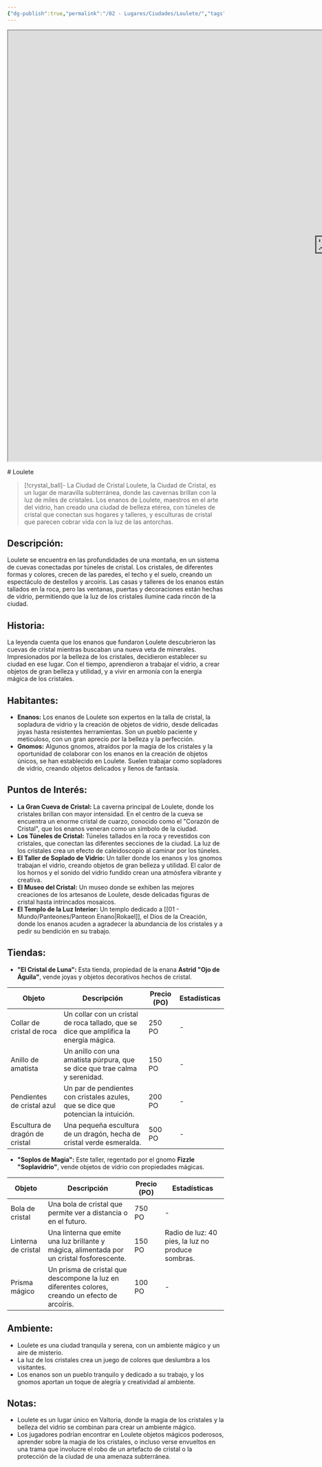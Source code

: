 ```yaml
---
{"dg-publish":true,"permalink":"/02 - Lugares/Ciudades/Loulete/","tags":["Poblacion","tipo","poblacion:"]}
---
```


<p><span><iframe height="1000" width="1500" src="https://watabou.github.io/city-generator/?size=60&amp;seed=730&amp;name=Loulete&amp;population=600000&amp;citadel=0&amp;urban_castle=1&amp;plaza=1&amp;temple=1&amp;walls=0&amp;shantytown=0&amp;coast=0&amp;river=0&amp;greens=1&amp;hub=1" sandbox="allow-forms allow-presentation allow-same-origin allow-scripts allow-modals"></iframe></span></p>
# Loulete

> [!crystal_ball]-  La Ciudad de Cristal
> Loulete,  la Ciudad de Cristal,  es un lugar de maravilla subterránea,  donde las cavernas brillan con la luz de miles de cristales.   Los enanos de Loulete,  maestros en el arte del vidrio,  han creado una ciudad de belleza etérea,  con túneles de cristal que conectan sus hogares y talleres,  y esculturas de cristal que parecen cobrar vida con la luz de las antorchas.

## Descripción:

Loulete se encuentra en las profundidades de una montaña,  en un sistema de cuevas conectadas por túneles de cristal.  Los cristales,  de diferentes formas y colores,  crecen de las paredes,  el techo y el suelo,  creando un espectáculo de destellos y arcoíris.  Las casas y talleres de los enanos están tallados en la roca,  pero las ventanas,  puertas y decoraciones están hechas de vidrio,  permitiendo que la luz de los cristales ilumine cada rincón de la ciudad.

## Historia:

La leyenda cuenta que los enanos que fundaron Loulete descubrieron las cuevas de cristal mientras buscaban una nueva veta de minerales.  Impresionados por la belleza de los cristales,  decidieron establecer su ciudad en ese lugar.  Con el tiempo,  aprendieron a trabajar el vidrio,  a crear objetos de gran belleza y utilidad,  y a vivir en armonía con la energía mágica de los cristales.

## Habitantes:

* **Enanos:**  Los enanos de Loulete son expertos en la talla de cristal,  la sopladura de vidrio y la creación de objetos de vidrio,  desde delicadas joyas hasta resistentes herramientas.  Son un pueblo paciente y meticuloso,  con un gran aprecio por la belleza y la perfección.
* **Gnomos:**  Algunos gnomos,  atraídos por la magia de los cristales y la oportunidad de colaborar con los enanos en la creación de objetos únicos,  se han establecido en Loulete.  Suelen trabajar como sopladores de vidrio,  creando objetos delicados y llenos de fantasía.

## Puntos de Interés:

* **La Gran Cueva de Cristal:**  La caverna principal de Loulete,  donde los cristales brillan con mayor intensidad.  En el centro de la cueva se encuentra un enorme cristal de cuarzo,  conocido como el "Corazón de Cristal",  que los enanos veneran como un símbolo de la ciudad.
* **Los Túneles de Cristal:**  Túneles tallados en la roca y revestidos con cristales,  que conectan las diferentes secciones de la ciudad.  La luz de los cristales crea un efecto de caleidoscopio al caminar por los túneles.
* **El Taller de Soplado de Vidrio:**  Un taller donde los enanos y los gnomos trabajan el vidrio,  creando objetos de gran belleza y utilidad.  El calor de los hornos y el sonido del vidrio fundido crean una atmósfera vibrante y creativa.
* **El Museo del Cristal:**  Un museo donde se exhiben las mejores creaciones de los artesanos de Loulete,  desde delicadas figuras de cristal hasta intrincados mosaicos.
* **El Templo de la Luz Interior:**  Un templo dedicado a [[01 - Mundo/Panteones/Panteon Enano\|Rokael]],  el Dios de la Creación,  donde los enanos acuden a agradecer la abundancia de los cristales y a pedir su bendición en su trabajo.

## Tiendas:

* **"El Cristal de Luna":**  Esta tienda,  propiedad de la enana **Astrid "Ojo de Águila"**,  vende joyas y objetos decorativos hechos de cristal.

| Objeto | Descripción | Precio (PO) | Estadísticas |
|---|---|---|---|
| Collar de cristal de roca | Un collar con un cristal de roca tallado,  que se dice que amplifica la energía mágica. | 250 PO | - |
| Anillo de amatista |  Un anillo con una amatista púrpura,  que se dice que trae calma y serenidad. | 150 PO | - |
| Pendientes de cristal azul | Un par de pendientes con cristales azules,  que se dice que potencian la intuición. | 200 PO | - |
| Escultura de dragón de cristal |  Una pequeña escultura de un dragón,  hecha de cristal verde esmeralda. | 500 PO | - |


* **"Soplos de Magia":**   Este taller,  regentado por el gnomo **Fizzle "Soplavidrio"**,  vende objetos de vidrio con propiedades mágicas.

| Objeto | Descripción | Precio (PO) | Estadísticas |
|---|---|---|---|
| Bola de cristal |  Una bola de cristal que permite ver a distancia o en el futuro. | 750 PO | - |
| Linterna de cristal |  Una linterna que emite una luz brillante y mágica,  alimentada por un cristal fosforescente. | 150 PO |  Radio de luz:  40 pies,  la luz no produce sombras. |
| Prisma mágico |  Un prisma de cristal que descompone la luz en diferentes colores,  creando un efecto de arcoíris. | 100 PO |  - |

## Ambiente:

* Loulete es una ciudad tranquila y serena,  con un ambiente mágico y un aire de misterio.  
* La luz de los cristales crea un juego de colores que deslumbra a los visitantes.  
* Los enanos son un pueblo tranquilo y dedicado a su trabajo,  y los gnomos aportan un toque de alegría y creatividad al ambiente.

## Notas:

* Loulete es un lugar único en Valtoria,  donde la magia de los cristales y la belleza del vidrio se combinan para crear un ambiente mágico.  
* Los jugadores podrían encontrar en Loulete objetos mágicos poderosos,  aprender sobre la magia de los cristales,  o incluso verse envueltos en una trama que involucre el robo de un artefacto de cristal o la protección de la ciudad de una amenaza subterránea.

```